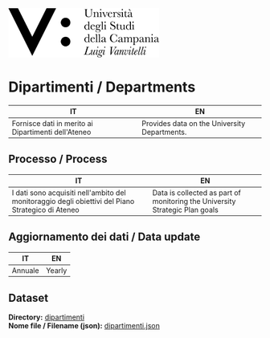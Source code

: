 
<img src="../assets/images/Universita_Vanvitelli_Logo_pos.png" alt="Universit&agrave; degli Studi della Campania L. Vanvitelli" data-canonical-src="../assets/images/Universita_Vanvitelli_Logo_pos.png" width="300" />


# Dipartimenti / Departments
|IT|EN|
|-|-|
|Fornisce dati in merito ai Dipartimenti dell'Ateneo|Provides data on the University Departments.|


## Processo / Process
|IT|EN|
|-|-|
|I dati sono acquisiti nell'ambito del monitoraggio degli obiettivi del Piano Strategico di Ateneo|Data is collected as part of monitoring the University Strategic Plan goals|

## Aggiornamento dei dati / Data update
|IT|EN|
|-|-|
|Annuale|Yearly|

## Dataset
**Directory:**  [dipartimenti](../data/dipartimenti/)<br>
**Nome file / Filename (json):** [dipartimenti.json](../data/eventi-ateneo/dipartimenti.json)<br>
